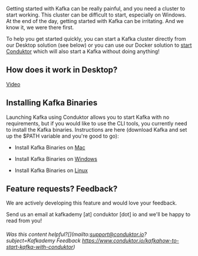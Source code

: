 Getting started with Kafka can be really painful, and you need a cluster to start working. This cluster can be difficult to start, especially on Windows. At the end of the day, getting started with Kafka can be irritating. And we know it, we were there first.

To help you get started quickly, you can start a Kafka cluster directly from our Desktop solution (see below) or you can use our Docker solution to [start Conduktor](https://signup.conduktor.io/get-started/) which will also start a Kafka without doing anything!

## How does it work in Desktop?

[Video](markdown-images/Start_Kafka_clusters_in_seconds_with_Conduktor.mp4)

## Installing Kafka Binaries

Launching Kafka using Conduktor allows you to start Kafka with no requirements, but if you would like to use the CLI tools, you currently need to install the Kafka binaries. Instructions are here (download Kafka and set up the $PATH variable and you're good to go):

- Install Kafka Binaries on [Mac](https://www.conduktor.io/kafka/how-to-install-apache-kafka-on-mac/)

- Install Kafka Binaries on [Windows](https://www.conduktor.io/kafka/how-to-install-apache-kafka-on-windows/)

- Install Kafka Binaries on [Linux](https://www.conduktor.io/kafka/how-to-install-apache-kafka-on-linux/)

## Feature requests? Feedback?

We are actively developing this feature and would love your feedback.

Send us an email at kafkademy \[at\] conduktor \[dot\] io and we'll be happy to read from you!

###### Was this content helpful?[](mailto:support@conduktor.io?subject=Kafkademy Feedback <https://www.conduktor.io/kafkahow-to-start-kafka-with-conduktor>)